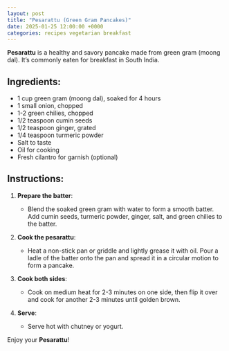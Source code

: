 ```yaml
---
layout: post  
title: "Pesarattu (Green Gram Pancakes)"  
date: 2025-01-25 12:00:00 +0000  
categories: recipes vegetarian breakfast  
---
```


**Pesarattu** is a healthy and savory pancake made from green gram (moong dal). It’s commonly eaten for breakfast in South India.

## Ingredients:
<ul class="ingredients-list">
<li class="ingredient">1 cup green gram (moong dal), soaked for 4 hours</li>
<li class="ingredient">1 small onion, chopped</li>
<li class="ingredient">1-2 green chilies, chopped</li>
<li class="ingredient">1/2 teaspoon cumin seeds</li>
<li class="ingredient">1/2 teaspoon ginger, grated</li>
<li class="ingredient">1/4 teaspoon turmeric powder</li>
<li class="ingredient">Salt to taste</li>
<li class="ingredient">Oil for cooking</li>
<li class="ingredient">Fresh cilantro for garnish (optional)</li>
</ul>

## Instructions:
1. **Prepare the batter**:  
   - Blend the soaked green gram with water to form a smooth batter. Add cumin seeds, turmeric powder, ginger, salt, and green chilies to the batter.

2. **Cook the pesarattu**:  
   - Heat a non-stick pan or griddle and lightly grease it with oil. Pour a ladle of the batter onto the pan and spread it in a circular motion to form a pancake.

3. **Cook both sides**:  
   - Cook on medium heat for 2-3 minutes on one side, then flip it over and cook for another 2-3 minutes until golden brown.

4. **Serve**:  
   - Serve hot with chutney or yogurt.

Enjoy your **Pesarattu**!
